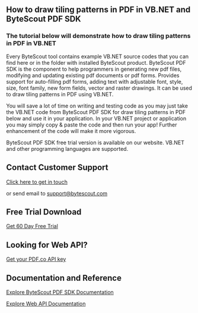 ## How to draw tiling patterns in PDF in VB.NET and ByteScout PDF SDK

### The tutorial below will demonstrate how to draw tiling patterns in PDF in VB.NET

Every ByteScout tool contains example VB.NET source codes that you can find here or in the folder with installed ByteScout product. ByteScout PDF SDK is the component to help programmers in generating new pdf files, modifying and updating existing pdf documents or pdf forms. Provides support for auto-filling pdf forms, adding text with adjustable font, style, size, font family, new form fields, vector and raster drawings. It can be used to draw tiling patterns in PDF using VB.NET.

You will save a lot of time on writing and testing code as you may just take the VB.NET code from ByteScout PDF SDK for draw tiling patterns in PDF below and use it in your application. In your VB.NET project or application you may simply copy & paste the code and then run your app! Further enhancement of the code will make it more vigorous.

ByteScout PDF SDK free trial version is available on our website. VB.NET and other programming languages are supported.

## Contact Customer Support

[Click here to get in touch](https://bytescout.zendesk.com/hc/en-us/requests/new?subject=ByteScout%20PDF%20SDK%20Question)

or send email to [support@bytescout.com](mailto:support@bytescout.com?subject=ByteScout%20PDF%20SDK%20Question) 

## Free Trial Download

[Get 60 Day Free Trial](https://bytescout.com/download/web-installer?utm_source=github-readme)

## Looking for Web API? 

[Get your PDF.co API key](https://pdf.co/documentation/api?utm_source=github-readme)

## Documentation and Reference

[Explore ByteScout PDF SDK Documentation](https://bytescout.com/documentation/index.html?utm_source=github-readme)

[Explore Web API Documentation](https://pdf.co/documentation/api?utm_source=github-readme)
